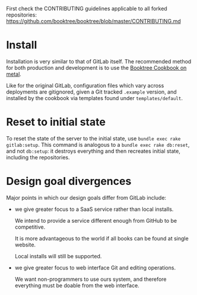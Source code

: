 First check the CONTRIBUTING guidelines applicable to all forked repositories: <https://github.com/booktree/booktree/blob/master/CONTRIBUTING.md>

# Install

Installation is very similar to that of GitLab itself. The recommended method for both production and development is to use the [Booktree Cookbook on metal](https://gitlab.com/cirosantilli/cookbook-gitlab/blob/master/doc/development_metal.md).

Like for the original GitLab, configuration files which vary across deployments are gitignored, given a Git tracked `.example` version, and installed by the cookbook via templates found under `templates/default`.

# Reset to initial state

To reset the state of the server to the initial state, use `bundle exec rake gitlab:setup`. This command is analogous to a `bundle exec rake db:reset`, and not `db:setup`: it destroys everything and then recreates initial state, including the repositories.

# Design goal divergences

Major points in which our design goals differ from GitLab include:

-   we give greater focus to a SaaS service rather than local installs.

    We intend to provide a service different enough from GitHub to be competitive.

    It is more advantageous to the world if all books can be found at single website.

    Local installs will still be supported.

-   we give greater focus to web interface Git and editing operations.

    We want non-programmers to use ours system, and therefore everything must be doable from the web interface.

